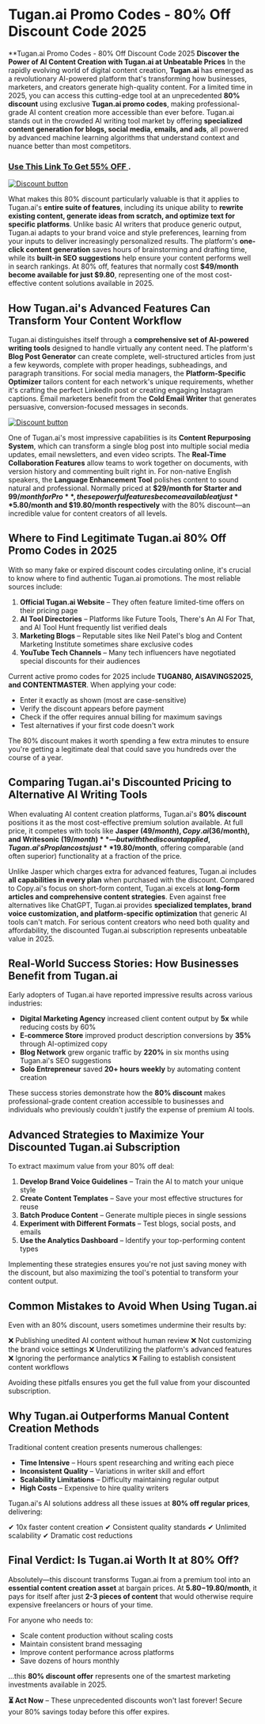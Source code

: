 # Tugan.ai Promo Codes - 80% Off Discount Code 2025 
**Tugan.ai Promo Codes - 80% Off Discount Code 2025 
**Discover the Power of AI Content Creation with Tugan.ai at Unbeatable Prices**
In the rapidly evolving world of digital content creation, **Tugan.ai** has emerged as a revolutionary AI-powered platform that's transforming how businesses, marketers, and creators generate high-quality content. For a limited time in 2025, you can access this cutting-edge tool at an unprecedented **80% discount** using exclusive **Tugan.ai promo codes**, making professional-grade AI content creation more accessible than ever before. Tugan.ai stands out in the crowded AI writing tool market by offering **specialized content generation for blogs, social media, emails, and ads**, all powered by advanced machine learning algorithms that understand context and nuance better than most competitors.

### [Use This Link To Get 55% OFF ](https://www.tugan.ai/?via=abdul-kareem).


[![Discount button](https://github.com/user-attachments/assets/e5cb2122-5258-4331-bbff-048ba1ae5555)](https://www.tugan.ai/?via=abdul-kareem)


What makes this 80% discount particularly valuable is that it applies to Tugan.ai's **entire suite of features**, including its unique ability to **rewrite existing content, generate ideas from scratch, and optimize text for specific platforms**. Unlike basic AI writers that produce generic output, Tugan.ai adapts to your brand voice and style preferences, learning from your inputs to deliver increasingly personalized results. The platform's **one-click content generation** saves hours of brainstorming and drafting time, while its **built-in SEO suggestions** help ensure your content performs well in search rankings. At 80% off, features that normally cost **$49/month become available for just $9.80**, representing one of the most cost-effective content solutions available in 2025.

## **How Tugan.ai's Advanced Features Can Transform Your Content Workflow**

Tugan.ai distinguishes itself through a **comprehensive set of AI-powered writing tools** designed to handle virtually any content need. The platform's **Blog Post Generator** can create complete, well-structured articles from just a few keywords, complete with proper headings, subheadings, and paragraph transitions. For social media managers, the **Platform-Specific Optimizer** tailors content for each network's unique requirements, whether it's crafting the perfect LinkedIn post or creating engaging Instagram captions. Email marketers benefit from the **Cold Email Writer** that generates persuasive, conversion-focused messages in seconds. 

[![Discount button](https://github.com/user-attachments/assets/6e34e2bd-a453-4039-aa64-b6071a32e1b1)](https://www.tugan.ai/?via=abdul-kareem)


One of Tugan.ai's most impressive capabilities is its **Content Repurposing System**, which can transform a single blog post into multiple social media updates, email newsletters, and even video scripts. The **Real-Time Collaboration Features** allow teams to work together on documents, with version history and commenting built right in. For non-native English speakers, the **Language Enhancement Tool** polishes content to sound natural and professional. Normally priced at **$29/month for Starter and $99/month for Pro**, these powerful features become available at just **$5.80/month and $19.80/month respectively** with the 80% discount—an incredible value for content creators of all levels.

## **Where to Find Legitimate Tugan.ai 80% Off Promo Codes in 2025**

With so many fake or expired discount codes circulating online, it's crucial to know where to find authentic Tugan.ai promotions. The most reliable sources include:

1. **Official Tugan.ai Website** – They often feature limited-time offers on their pricing page
2. **AI Tool Directories** – Platforms like Future Tools, There's An AI For That, and AI Tool Hunt frequently list verified deals
3. **Marketing Blogs** – Reputable sites like Neil Patel's blog and Content Marketing Institute sometimes share exclusive codes
4. **YouTube Tech Channels** – Many tech influencers have negotiated special discounts for their audiences

Current active promo codes for 2025 include **TUGAN80, AISAVINGS2025, and CONTENTMASTER**. When applying your code:
- Enter it exactly as shown (most are case-sensitive)
- Verify the discount appears before payment
- Check if the offer requires annual billing for maximum savings
- Test alternatives if your first code doesn't work

The 80% discount makes it worth spending a few extra minutes to ensure you're getting a legitimate deal that could save you hundreds over the course of a year.

## **Comparing Tugan.ai's Discounted Pricing to Alternative AI Writing Tools**

When evaluating AI content creation platforms, Tugan.ai's **80% discount** positions it as the most cost-effective premium solution available. At full price, it competes with tools like **Jasper ($49/month), Copy.ai ($36/month), and Writesonic ($19/month)**—but with the discount applied, Tugan.ai's Pro plan costs just **$19.80/month**, offering comparable (and often superior) functionality at a fraction of the price.

Unlike Jasper which charges extra for advanced features, Tugan.ai includes **all capabilities in every plan** when purchased with the discount. Compared to Copy.ai's focus on short-form content, Tugan.ai excels at **long-form articles and comprehensive content strategies**. Even against free alternatives like ChatGPT, Tugan.ai provides **specialized templates, brand voice customization, and platform-specific optimization** that generic AI tools can't match. For serious content creators who need both quality and affordability, the discounted Tugan.ai subscription represents unbeatable value in 2025.

## **Real-World Success Stories: How Businesses Benefit from Tugan.ai**

Early adopters of Tugan.ai have reported impressive results across various industries:

- **Digital Marketing Agency** increased client content output by **5x** while reducing costs by 60%
- **E-commerce Store** improved product description conversions by **35%** through AI-optimized copy
- **Blog Network** grew organic traffic by **220%** in six months using Tugan.ai's SEO suggestions
- **Solo Entrepreneur** saved **20+ hours weekly** by automating content creation

These success stories demonstrate how the **80% discount** makes professional-grade content creation accessible to businesses and individuals who previously couldn't justify the expense of premium AI tools.

## **Advanced Strategies to Maximize Your Discounted Tugan.ai Subscription**

To extract maximum value from your 80% off deal:

1. **Develop Brand Voice Guidelines** – Train the AI to match your unique style
2. **Create Content Templates** – Save your most effective structures for reuse
3. **Batch Produce Content** – Generate multiple pieces in single sessions
4. **Experiment with Different Formats** – Test blogs, social posts, and emails
5. **Use the Analytics Dashboard** – Identify your top-performing content types

Implementing these strategies ensures you're not just saving money with the discount, but also maximizing the tool's potential to transform your content output.

## **Common Mistakes to Avoid When Using Tugan.ai**

Even with an 80% discount, users sometimes undermine their results by:

❌ Publishing unedited AI content without human review
❌ Not customizing the brand voice settings
❌ Underutilizing the platform's advanced features
❌ Ignoring the performance analytics
❌ Failing to establish consistent content workflows

Avoiding these pitfalls ensures you get the full value from your discounted subscription.

## **Why Tugan.ai Outperforms Manual Content Creation Methods**

Traditional content creation presents numerous challenges:

- **Time Intensive** – Hours spent researching and writing each piece
- **Inconsistent Quality** – Variations in writer skill and effort
- **Scalability Limitations** – Difficulty maintaining regular output
- **High Costs** – Expensive to hire quality writers

Tugan.ai's AI solutions address all these issues at **80% off regular prices**, delivering:

✔ 10x faster content creation
✔ Consistent quality standards
✔ Unlimited scalability
✔ Dramatic cost reductions

## **Final Verdict: Is Tugan.ai Worth It at 80% Off?**

Absolutely—this discount transforms Tugan.ai from a premium tool into an **essential content creation asset** at bargain prices. At **$5.80-$19.80/month**, it pays for itself after just **2-3 pieces of content** that would otherwise require expensive freelancers or hours of your time.

For anyone who needs to:
- Scale content production without scaling costs
- Maintain consistent brand messaging
- Improve content performance across platforms
- Save dozens of hours monthly

...this **80% discount offer** represents one of the smartest marketing investments available in 2025.

**⏳ Act Now** – These unprecedented discounts won't last forever! Secure your 80% savings today before this offer expires.
